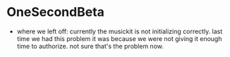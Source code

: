 # OneSecondBeta

* where we left off:
currently the musickit is not initializing correctly. last time we had this problem it was because we were not giving it enough time to authorize. not sure that's the problem now.